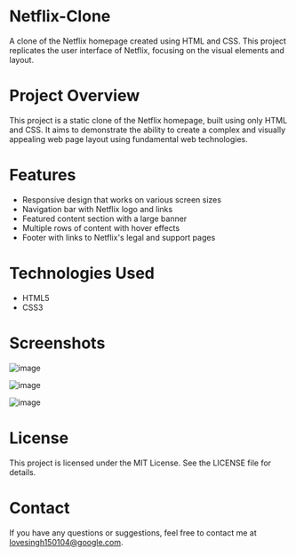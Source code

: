 # Netflix-Clone

A clone of the Netflix homepage created using HTML and CSS. This project replicates the user interface of Netflix, focusing on the visual elements and layout.

# Project Overview
This project is a static clone of the Netflix homepage, built using only HTML and CSS. It aims to demonstrate the ability to create a complex and visually appealing web page layout using fundamental web technologies.

# Features
- Responsive design that works on various screen sizes
- Navigation bar with Netflix logo and links
- Featured content section with a large banner
- Multiple rows of content with hover effects
- Footer with links to Netflix's legal and support pages

# Technologies Used
- HTML5
- CSS3

# Screenshots
![image](https://github.com/l0vesingh/Netflix-Clone/assets/171531503/aeab2a2e-b54c-4ad2-9ffd-a8921d08db3d)

![image](https://github.com/l0vesingh/Netflix-Clone/assets/171531503/5c5dcc71-76e9-40ef-b15f-3291dcb01390)

![image](https://github.com/l0vesingh/Netflix-Clone/assets/171531503/4d427774-2544-49ad-9bc7-97881e959934)

# License
This project is licensed under the MIT License. See the LICENSE file for details.

# Contact
If you have any questions or suggestions, feel free to contact me at lovesingh150104@google.com.
